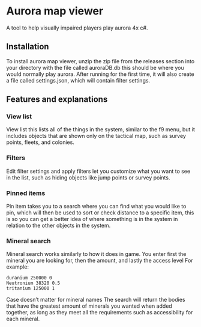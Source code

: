 
# Aurora map viewer
A tool to help visually impaired players play aurora 4x c#.
## Installation
To install aurora map viewer, unzip the zip file from the releases section into your directory with the file called auroraDB.db this should be where you would normally play aurora.
After running for the first time, it will also create a file called settings.json, which will contain filter settings.
## Features and explanations
### View list
View list this lists all of the things in the system, similar to the f9 menu, but it includes objects that are shown only on the tactical map, such as survey points, fleets, and colonies.
### Filters
Edit filter settings and apply filters let you customize what you want to see in the list, such as hiding objects like jump points or survey points.
### Pinned items
Pin item takes you to a search where you can find what you would like to pin, which will then be used to sort or check distance to a specific item, this is so you can get a better idea of where something is in the system in relation to  the other objects in the system.
### Mineral search
Mineral search works similarly to how it does in game.
You enter first the mineral you are looking for, then the amount, and lastly the access level
For example:
```
duranium 250000 0
Neutronium 38320 0.5
tritanium 125000 1
```
Case doesn’t matter for mineral names
The search will return the bodies that have the greatest amount of minerals you wanted when added together, as long as they meet all the requirements such as accessibility for each mineral.

